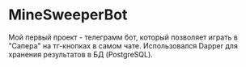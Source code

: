 # MineSweeperBot
Мой первый проект - телеграмм бот, который позволяет играть в "Сапера" на тг-кнопках в самом чате.
Использовался Dapper для хранения результатов в БД (PostgreSQL).

